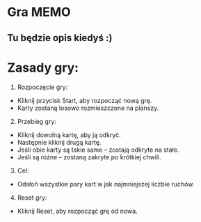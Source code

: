 # Gra MEMO

## Tu będzie opis kiedyś :)

# Zasady gry:

1. Rozpoczęcie gry:

- Kliknij przycisk Start, aby rozpocząć nową grę.
- Karty zostaną losowo rozmieszczone na planszy.

2. Przebieg gry:

- Kliknij dowolną kartę, aby ją odkryć.
- Następnie kliknij drugą kartę.
- Jeśli obie karty są takie same – zostają odkryte na stałe.
- Jeśli są różne – zostaną zakryte po krótkiej chwili.

3. Cel:

- Odsłoń wszystkie pary kart w jak najmniejszej liczbie ruchów.

4. Reset gry:

- Kliknij Reset, aby rozpocząć grę od nowa.
